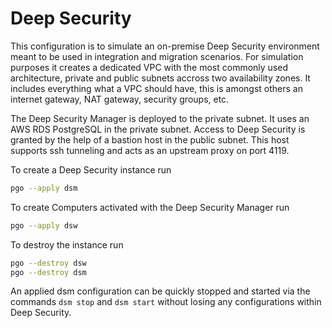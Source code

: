 # Deep Security

This configuration is to simulate an on-premise Deep Security environment meant to be used in integration and migration scenarios. For simulation purposes it creates a dedicated VPC with the most commonly used architecture, private and public subnets accross two availability zones. It includes everything what a VPC should have, this is amongst others an internet gateway, NAT gateway, security groups, etc.

The Deep Security Manager is deployed to the private subnet. It uses an AWS RDS PostgreSQL in the private subnet. Access to Deep Security is granted by the help of a bastion host in the public subnet. This host supports ssh tunneling and acts as an upstream proxy on port 4119.

To create a Deep Security instance run

```sh
pgo --apply dsm
```

To create Computers activated with the Deep Security Manager run

```sh
pgo --apply dsw
```

To destroy the instance run

```sh
pgo --destroy dsw
pgo --destroy dsm
```

An applied dsm configuration can be quickly stopped and started via the commands `dsm stop` and `dsm start` without losing any configurations within Deep Security.
